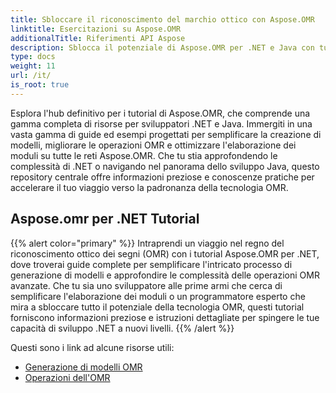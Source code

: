 ```yaml
---
title: Sbloccare il riconoscimento del marchio ottico con Aspose.OMR
linktitle: Esercitazioni su Aspose.OMR
additionalTitle: Riferimenti API Aspose
description: Sblocca il potenziale di Aspose.OMR per .NET e Java con tutorial completi. Semplifica la creazione di modelli e migliora le operazioni OMR senza sforzo.
type: docs
weight: 11
url: /it/
is_root: true
---
```


Esplora l'hub definitivo per i tutorial di Aspose.OMR, che comprende una gamma completa di risorse per sviluppatori .NET e Java. Immergiti in una vasta gamma di guide ed esempi progettati per semplificare la creazione di modelli, migliorare le operazioni OMR e ottimizzare l'elaborazione dei moduli su tutte le reti Aspose.OMR. Che tu stia approfondendo le complessità di .NET o navigando nel panorama dello sviluppo Java, questo repository centrale offre informazioni preziose e conoscenze pratiche per accelerare il tuo viaggio verso la padronanza della tecnologia OMR.

## Aspose.omr per .NET Tutorial
{{% alert color="primary" %}}
Intraprendi un viaggio nel regno del riconoscimento ottico dei segni (OMR) con i tutorial Aspose.OMR per .NET, dove troverai guide complete per semplificare l'intricato processo di generazione di modelli e approfondire le complessità delle operazioni OMR avanzate. Che tu sia uno sviluppatore alle prime armi che cerca di semplificare l'elaborazione dei moduli o un programmatore esperto che mira a sbloccare tutto il potenziale della tecnologia OMR, questi tutorial forniscono informazioni preziose e istruzioni dettagliate per spingere le tue capacità di sviluppo .NET a nuovi livelli.
{{% /alert %}}

Questi sono i link ad alcune risorse utili:
 
- [Generazione di modelli OMR](./net/omr-template-generation/)
- [Operazioni dell'OMR](./net/omr-operations/)
